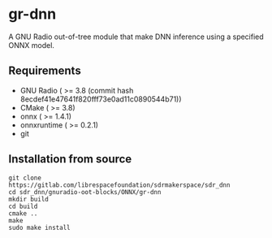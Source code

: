 # gr-dnn

A GNU Radio out-of-tree module that make DNN inference using a specified ONNX model.

## Requirements

* GNU Radio ( >= 3.8 (commit hash 8ecdef41e47641f820fff73e0ad11c0890544b71))
* CMake ( >= 3.8)
* onnx ( >= 1.4.1)
* onnxruntime ( >= 0.2.1)
* git

## Installation from source

```
git clone https://gitlab.com/librespacefoundation/sdrmakerspace/sdr_dnn
cd sdr_dnn/gnuradio-oot-blocks/ONNX/gr-dnn
mkdir build
cd build
cmake ..
make
sudo make install
```
